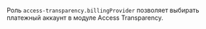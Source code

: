 Роль `access-transparency.billingProvider` позволяет выбирать платежный аккаунт в модуле Access Transparency.
